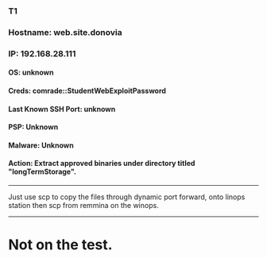### T1
### Hostname: web.site.donovia
### IP: 192.168.28.111
#### OS: unknown
#### Creds: comrade::StudentWebExploitPassword
#### Last Known SSH Port: unknown
#### PSP: Unknown
#### Malware: Unknown
#### Action: Extract approved binaries under directory titled "longTermStorage".
____________________________________________________________________________________________________________________
Just use scp to copy the files through dynamic port forward, onto linops station then scp from remmina on the winops.
____________________________________________________________________________________________________________________
# Not on the test.
